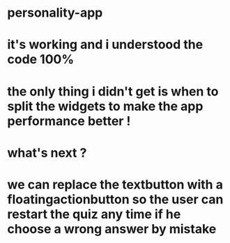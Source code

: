 # personality-app
# it's working and i understood the code 100%
# the only thing i didn't get is when to split the widgets to make the app performance better ! 
# what's next ?
# we can replace the textbutton with a floatingactionbutton so the user can restart the quiz any time if he choose a wrong answer by mistake
